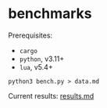 # benchmarks

Prerequisites:
- `cargo`
- `python`, v3.11+
- `lua`, v5.4+

```
python3 bench.py > data.md
```

Current results: [results.md](./results.md)
